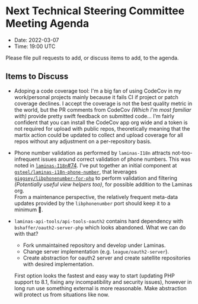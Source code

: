 # Next Technical Steering Committee Meeting Agenda

- Date: 2022-03-07
- Time: 19:00 UTC

Please file pull requests to add, or discuss items to add, to the agenda.

## Items to Discuss

- Adoping a code coverage tool: I'm a big fan of using CodeCov in my work/personal projects mainly because it fails CI if project or patch coverage declines. I accept the coverage is not the best quality metric in the world, but the PR comments from CodeCov _(Which I'm most familiar with)_ provide pretty swift feedback on submitted code… I'm fairly confident that you can install the CodeCov app org wide and a token is not required for upload with public repos, theoretically meaning that the martix action could be updated to collect and upload coverage for all repos without any adjustment on a per-repository basis.
- Phone number validation as performed by `laminas-I18n` attracts not-too-infrequent issues around correct validation of phone numbers. This was noted in [`laminas-I18n`#74](https://github.com/laminas/laminas-i18n/issues/74). I've put together an initial component at [`gsteel/laminas-i18n-phone-number`](https://github.com/gsteel/laminas-i18n-phone-number), that leverages [`giggsey/libphonenumber-for-php`](https://github.com/giggsey/libphonenumber-for-php) to perform validation and filtering _(Potentially useful view helpers too)_, for possible addition to the Laminas org.<br>From a maintenance perspective, the relatively frequent meta-data updates provided by the `libphonenumber` port should keep it to a minimum 🤞.
- `laminas-api-tools/api-tools-oauth2` contains hard dependency with `bshaffer/oauth2-server-php` which looks abandoned. What we can do with that?
  - Fork unmaintained repository and develop under Laminas.
  - Change server implementation (e.g. `league/oauth2-server`).
  - Create abstraction for oauth2 server and create satellite repositories with desired implementation.
  
  First option looks the fastest and easy way to start (updating PHP support to 8.1, fixing any incompatibility and security issues), however in long run use something external is more reasonable. Make abstraction will protect us from situations like now.
